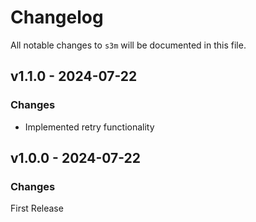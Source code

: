 # Changelog

All notable changes to `s3m` will be documented in this file.

## v1.1.0 - 2024-07-22

### Changes

* Implemented retry functionality

## v1.0.0 - 2024-07-22

### Changes

First Release
